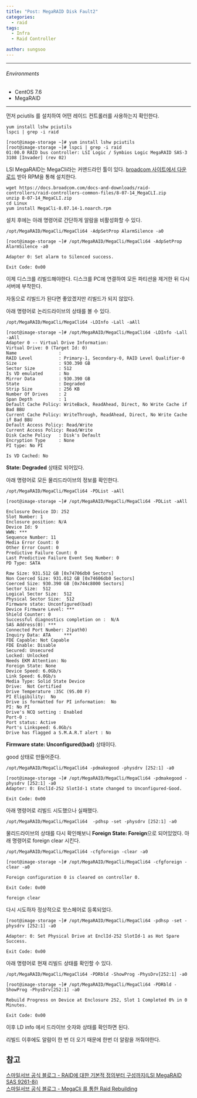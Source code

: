 ```yaml
---
title: "Post: MegaRAID Disk Fault2"
categories:
  - raid
tags:
  - Infra
  - Raid Controller

author: sungsoo
---
```


***

###### Environments
 - CentOS 7.6
 - MegaRAID

***

먼저 pciutils 를 설치하여 어떤 레이드 컨트롤러를 사용하는지 확인한다.

```shell
yum install lshw pciutils
lspci | grep -i raid
```

```console
[root@image-storage ~]# yum install lshw pciutils
[root@image-storage ~]# lspci | grep -i raid
01:00.0 RAID bus controller: LSI Logic / Symbios Logic MegaRAID SAS-3 3108 [Invader] (rev 02)
```

LSI MegaRAID는 MegaCli라는 커맨드라인 툴이 있다.
[broadcom 사이트에서 다운로드](https://www.broadcom.com/docs/12351587?_ga=2.81670295.1654370925.1557214314-814067834.1557214314)
받아 RPM을 통해 설치한다.

```shell
wget https://docs.broadcom.com/docs-and-downloads/raid-controllers/raid-controllers-common-files/8-07-14_MegaCLI.zip
unzip 8-07-14_MegaCLI.zip
cd Linux
yum install MegaCli-8.07.14-1.noarch.rpm
```

설치 후에는 아래 명령어로 간단하게 알람을 비활성화할 수 있다.

```shell
/opt/MegaRAID/MegaCli/MegaCli64 -AdpSetProp AlarmSilence -a0
```

```console
[root@image-storage ~]# /opt/MegaRAID/MegaCli/MegaCli64 -AdpSetProp AlarmSilence -a0

Adapter 0: Set alarm to Silenced success.

Exit Code: 0x00
```

이제 디스크를 리빌드해야한다.
디스크를 PC에 연결하여 모든 파티션을 제거한 뒤 다시 서버에 부착한다.

자동으로 리빌드가 된다면 좋았겠지만 리빌드가 되지 않았다.

아래 명령어로 논리드라이브의 상태를 볼 수 있다.

```shell
/opt/MegaRAID/MegaCli/MegaCli64 -LDInfo -Lall -aAll
```

```console
[root@image-storage ~]# /opt/MegaRAID/MegaCli/MegaCli64 -LDInfo -Lall -aAll
Adapter 0 -- Virtual Drive Information:
Virtual Drive: 0 (Target Id: 0)
Name                :
RAID Level          : Primary-1, Secondary-0, RAID Level Qualifier-0
Size                : 930.390 GB
Sector Size         : 512
Is VD emulated      : No
Mirror Data         : 930.390 GB
State               : Degraded
Strip Size          : 256 KB
Number Of Drives    : 2
Span Depth          : 1
Default Cache Policy: WriteBack, ReadAhead, Direct, No Write Cache if Bad BBU
Current Cache Policy: WriteThrough, ReadAhead, Direct, No Write Cache if Bad BBU
Default Access Policy: Read/Write
Current Access Policy: Read/Write
Disk Cache Policy   : Disk's Default
Encryption Type     : None
PI type: No PI

Is VD Cached: No
```
**State: Degraded** 상태로 되어있다.

아래 명령어로 모든 물리드라이브의 정보를 확인한다.

```shell
/opt/MegaRAID/MegaCli/MegaCli64 -PDList -aAll
```

```console
[root@image-storage ~]# /opt/MegaRAID/MegaCli/MegaCli64 -PDList -aAll

Enclosure Device ID: 252
Slot Number: 1
Enclosure position: N/A
Device Id: 9
WWN: ***
Sequence Number: 11
Media Error Count: 0
Other Error Count: 0
Predictive Failure Count: 0
Last Predictive Failure Event Seq Number: 0
PD Type: SATA

Raw Size: 931.512 GB [0x74706db0 Sectors]
Non Coerced Size: 931.012 GB [0x74606db0 Sectors]
Coerced Size: 930.390 GB [0x744c8000 Sectors]
Sector Size:  512
Logical Sector Size:  512
Physical Sector Size:  512
Firmware state: Unconfigured(bad)
Device Firmware Level: ***
Shield Counter: 0
Successful diagnostics completion on :  N/A
SAS Address(0): ***
Connected Port Number: 2(path0)
Inquiry Data: ATA     ***
FDE Capable: Not Capable
FDE Enable: Disable
Secured: Unsecured
Locked: Unlocked
Needs EKM Attention: No
Foreign State: None
Device Speed: 6.0Gb/s
Link Speed: 6.0Gb/s
Media Type: Solid State Device
Drive:  Not Certified
Drive Temperature :35C (95.00 F)
PI Eligibility:  No
Drive is formatted for PI information:  No
PI: No PI
Drive's NCQ setting : Enabled
Port-0 :
Port status: Active
Port's Linkspeed: 6.0Gb/s
Drive has flagged a S.M.A.R.T alert : No
```

**Firmware state: Unconfigured(bad)** 상태이다.

good 상태로 만들어준다.

```shell
/opt/MegaRAID/MegaCli/MegaCli64 -pdmakegood -physdrv [252:1] -a0
```

```console
[root@image-storage ~]# /opt/MegaRAID/MegaCli/MegaCli64 -pdmakegood -physdrv [252:1] -a0
Adapter: 0: EnclId-252 SlotId-1 state changed to Unconfigured-Good.

Exit Code: 0x00
```

아래 명령어로 리빌드 시도했으나 실패했다.

```shell
/opt/MegaRAID/MegaCli/MegaCli64  -pdhsp -set -physdrv [252:1] -a0
```

물리드라이브의 상태를 다시 확인해보니 **Foreign State: Foreign**으로 되어있었다.
아래 명령어로 foreign clear 시킨다.

```shell
/opt/MegaRAID/MegaCli/MegaCli64 -cfgforeign -clear -a0
```

```console
[root@image-storage ~]# /opt/MegaRAID/MegaCli/MegaCli64 -cfgforeign -clear -a0

Foreign configuration 0 is cleared on controller 0.

Exit Code: 0x00

foreign clear
```

다시 시도하자 정상적으로 핫스페어로 등록되었다.

```console
[root@image-storage ~]# /opt/MegaRAID/MegaCli/MegaCli64 -pdhsp -set -physdrv [252:1] -a0

Adapter: 0: Set Physical Drive at EnclId-252 SlotId-1 as Hot Spare Success.

Exit Code: 0x00
```

아래 명령어로 현재 리빌드 상태를 확인할 수 있다.

```shell
/opt/MegaRAID/MegaCli/MegaCli64 -PDRbld -ShowProg -PhysDrv[252:1] -a0
```

```console
[root@image-storage ~]# /opt/MegaRAID/MegaCli/MegaCli64 -PDRbld -ShowProg -PhysDrv[252:1] -a0

Rebuild Progress on Device at Enclosure 252, Slot 1 Completed 0% in 0 Minutes.

Exit Code: 0x00
```

이후 LD info 에서 드라이브 숫자와 상태를 확인하면 된다.

리빌드 이후에도 알람이 한 번 더 오기 때문에 한번 더 알람을 꺼줘야한다.

## 참고
[스마일서브 공식 블로그 - RAID에 대한 기본적 정의부터 구성까지(LSI MegaRAID SAS 9261-8i)](https://idchowto.com/?p=35534)  
[스마일서브 공식 블로그 - MegaCli 를 통한 Raid Rebuilding](https://idchowto.com/?p=40327)
